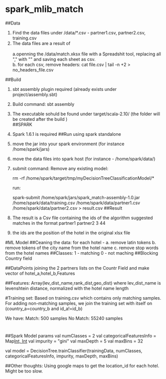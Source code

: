 # spark_mlib_match
##Data
1. Find the data files under /data/*.csv   - partner1.csv, partner2.csv, training.csv </br>
2. The data files are a result of </br>  
	a.openning the /data/match.xksx file with a Spreadshit tool, replacing all "," with ""
		and saving each sheet as csv. </br>
	b. for each csv, remove headers: cat file.csv | tail -n +2 > no_headers_file.csv </br>

##Build
1. sbt assembly plugin required (already exists under project/assembly.sbt) </br>
2. Build command:  sbt assembly</br>
3. The executable sohuld be found under target/scala-2.10/  (the folder will be created after the build ) </br>
##SPARK
1. Spark 1.6.1 is required
##Run using spark standalone
1. move the jar into your spark environment  (for instance /home/spark/jars)
2. move the data files into spark host  (for instance - /home/spark/data/)
3. submit command:
	Remove any existing model:

	rm -rf  /home/spark/target/tmp/myDecisionTreeClassificationModel/*

	run:

	spark-submit  /home/spark/jars/spark_match-assembly-1.0.jar  /home/spark/data/training.csv  /home/spark/data/partner1.csv  /home/spark/data/partner2.csv  > result.csv
##Result
1. The result is a Csv file containing the ids of the algorithm suggested matches in the format
  partner1  partner2
  	3             44

 2. the ids are the position of the hotel in the original xlsx file 
	
#ML Model
##Ceaning the data: for each hotel  - 
	a. remove latin tokens
	b. remove tokens of the city name from the hotel name
	c. remove stop words from the hotel names 
##Classes: 
1 - matching
0 - not maching
##Blocking
Country field

##DataPoints
joining the 2 partners lists on the Countr Field and make vector of hotel_a,hotel_b,Features 

##Features:
Array(lev_dist_name,rank_dist,geo_dist)
where lev_dist_name is levenshtein distance, normalized with the hotel name length

#Training set:
Based on training.csv which contains only matching samples.
For adding non-matching samples, we join the training set with itself on
(country_a=country_b and id_a!=id_b) 

We have:
Match: 500 samples
No Match: 55240 samples


#
##Spark Model params
val numClasses = 2
val categoricalFeaturesInfo = Map[Int, Int](2->6)
val impurity = "gini"
val maxDepth = 5
val maxBins = 32

val model = DecisionTree.trainClassifier(trainingData, numClasses, categoricalFeaturesInfo,
impurity, maxDepth, maxBins)


##Other thoughts:
Using google maps to get the location_id for each hotel. Might be too slow.
